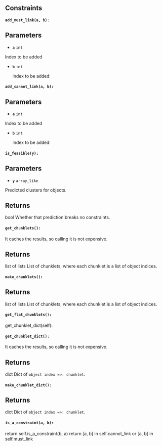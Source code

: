 ## Constraints

#### `add_must_link(a, b):`


Parameters
----------
   - **`a`** `int`

Index to be added
- **`b`** `int`

   Index to be added

#### `add_cannot_link(a, b):`


Parameters
----------
   - **`a`** `int`

Index to be added
- **`b`** `int`

   Index to be added


#### `is_feasible(y):`


Parameters
----------
   - **`y`** `array_like`

Predicted clusters for objects.

Returns
-------
   bool
Whether that prediction breaks no constraints.


#### `get_chunklets():`

It caches the results, so calling it is not expensive.

Returns
-------
   list of lists
List of chunklets, where each chunklet is a list of object indices.


#### `make_chunklets():`


Returns
-------
   list of lists
List of chunklets, where each chunklet is a list of object indices.


#### `get_flat_chunklets():`


get_chunklet_dict(self):

#### `get_chunklet_dict():`

It caches the results, so calling it is not expensive.

Returns
-------
   dict
Dict of `object index =>: chunklet`.


#### `make_chunklet_dict():`


Returns
-------
   dict
Dict of `object index =>: chunklet`.

#### `is_a_constraint(a, b):`

return self.is_a_constraint(b, a)
return [a, b] in self.cannot_link or [a, b] in self.must_link

